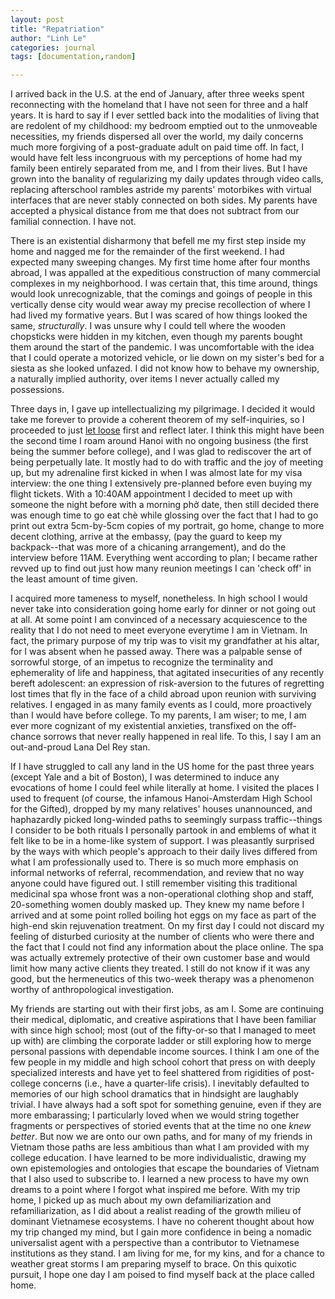 ```yaml
---
layout: post
title: "Repatriation"
author: "Linh Le"
categories: journal
tags: [documentation,random]

---
```

I arrived back in the U.S. at the end of January, after three weeks spent reconnecting with the homeland that I have not seen for three and a half years. It is hard to say if I ever settled back into the modalities of living that are redolent of my childhood: my bedroom emptied out to the unmoveable necessities, my friends dispersed all over the world, my daily concerns much more forgiving of a post-graduate adult on paid time off. In fact, I would have felt less incongruous with my perceptions of home had my family been entirely separated from me, and I from their lives. But I have grown into the banality of regularizing my daily updates through video calls, replacing afterschool rambles astride my parents' motorbikes with virtual interfaces that are never stably connected on both sides. My parents have accepted a physical distance from me that does not subtract from our familial connection. I have not.

There is an existential disharmony that befell me my first step inside my home and nagged me for the remainder of the first weekend. I had expected many sweeping changes. My first time home after four months abroad, I was appalled at the expeditious construction of many commercial complexes in my neighborhood. I was certain that, this time around, things would look unrecognizable, that the comings and goings of people in this vertically dense city would wear away my precise recollection of where I had lived my formative years. But I was scared of how things looked the same, <em>structurally</em>. I was unsure why I could tell where the wooden chopsticks were hidden in my kitchen, even though my parents bought them around the start of the pandemic. I was uncomfortable with the idea that I could operate a motorized vehicle, or lie down on my sister's bed for a siesta as she looked unfazed. I did not know how to behave my ownership, a naturally implied authority, over items I never actually called my possessions.

Three days in, I gave up intellectualizing my pilgrimage. I decided it would take me forever to provide a coherent theorem of my self-inquiries, so I proceeded to just [let loose](https://www.youtube.com/watch?v=gEEUHmEecnE) first and reflect later. I think this might have been the second time I roam around Hanoi with no ongoing business (the first being the summer before college), and I was glad to rediscover the art of being perpetually late. It mostly had to do with traffic and the joy of meeting up, but my adrenaline first kicked in when I was almost late for my visa interview: the one thing I extensively pre-planned before even buying my flight tickets. With a 10:40AM appointment I decided to meet up with someone the night before with a morning phở date, then still decided there was enough time to go eat chè while glossing over the fact that I had to go print out extra 5cm-by-5cm copies of my portrait, go home, change to more decent clothing, arrive at the embassy, (pay the guard to keep my backpack--that was more of a chicaning arrangement), and do the interview before 11AM. Everything went according to plan; I became rather revved up to find out just how many reunion meetings I can 'check off' in the least amount of time given.

I acquired more tameness to myself, nonetheless. In high school I would never take into consideration going home early for dinner or not going out at all. At some point I am convinced of a necessary acquiescence to the reality that I do not need to meet everyone everytime I am in Vietnam. In fact, the primary purpose of my trip was to visit my grandfather at his altar, for I was absent when he passed away. There was a palpable sense of sorrowful storge, of an impetus to recognize the terminality and ephemerality of life and happiness, that agitated insecurities of any recently bereft adolescent: an expression of risk-aversion to the futures of regretting lost times that fly in the face of a child abroad upon reunion with surviving relatives. I engaged in as many family events as I could, more proactively than I would have before college. To my parents, I am wiser; to me, I am ever more cognizant of my existential anxieties, transfixed on the off-chance sorrows that never really happened in real life. To this, I say I am an out-and-proud Lana Del Rey stan.

If I have struggled to call any land in the US home for the past three years (except Yale and a bit of Boston), I was determined to induce any evocations of home I could feel while literally at home. I visited the places I used to frequent (of course, the infamous Hanoi-Amsterdam High School for the Gifted), dropped by my many relatives' houses unannounced, and haphazardly picked long-winded paths to seemingly surpass traffic--things I consider to be both rituals I personally partook in and emblems of what it felt like to be in a home-like system of support. I was pleasantly surprised by the ways with which people's approach to their daily lives differed from what I am professionally used to. There is so much more emphasis on informal networks of referral, recommendation, and review that no way anyone could have figured out. I still remember visiting this traditional medicinal spa whose front was a non-operational clothing shop and staff, 20-something women doubly masked up. They knew my name before I arrived and at some point rolled boiling hot eggs on my face as part of the high-end skin rejuvenation treatment. On my first day I could not discard my feeling of disturbed curiosity at the number of clients who were there and the fact that I could not find any information about the place online. The spa was actually extremely protective of their own customer base and would limit how many active clients they treated. I still do not know if it was any good, but the hermeneutics of this two-week therapy was a phenomenon worthy of anthropological investigation.

My friends are starting out with their first jobs, as am I. Some are continuing their medical, diplomatic, and creative aspirations that I have been familiar with since high school; most (out of the fifty-or-so that I managed to meet up with) are climbing the corporate ladder or still exploring how to merge personal passions with dependable income sources. I think I am one of the few people in my middle and high school cohort that press on with deeply specialized interests and have yet to feel shattered from rigidities of post-college concerns (i.e., have a quarter-life crisis). I inevitably defaulted to memories of our high school dramatics that in hindsight are laughably trivial. I have always had a soft spot for something genuine, even if they are more embarassing; I particularly loved when we would string together fragments or perspectives of storied events that at the time no one <em>knew better</em>. But now we are onto our own paths, and for many of my friends in Vietnam those paths are less ambitious than what I am provided with my college education. I have learned to be more individualistic, drawing my own epistemologies and ontologies that escape the boundaries of Vietnam that I also used to subscribe to. I learned a new process to have my own dreams to a point where I forgot what inspired me before. With my trip home, I picked up as much about my own defamiliarization and refamiliarization, as I did about a realist reading of the growth milieu of dominant Vietnamese ecosystems. I have no coherent thought about how my trip changed my mind, but I gain more confidence in being a nomadic universalist agent with a perspective than a contributor to Vietnamese institutions as they stand. I am living for me, for my kins, and for a chance to weather great storms I am preparing myself to brace. On this quixotic pursuit, I hope one day I am poised to find myself back at the place called home.